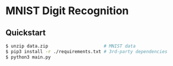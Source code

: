 # MNIST Digit Recognition

## Quickstart

```sh
$ unzip data.zip                     # MNIST data
$ pip3 install -r ./requirements.txt # 3rd-party dependencies
$ python3 main.py
```
